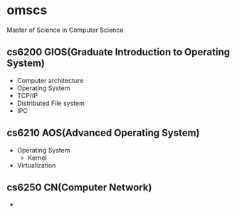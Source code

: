 # omscs
Master of Science in Computer Science


## cs6200 GIOS(Graduate Introduction to Operating System)
- Computer architecture
- Operating System
- TCP/IP
- Distributed File system
- IPC

## cs6210 AOS(Advanced Operating System)
- Operating System
	- Kernel
- Virtualization

## cs6250 CN(Computer Network)
- 
